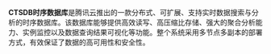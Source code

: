 
**CTSDB时序数据库**是腾讯云推出的一款分布式、可扩展、支持实时数据搜索与分析的时序数据库。该数据库能够提供高效读写、高压缩比存储、强大的聚合分析能力、实例监控以及数据查询结果可视化等功能。整个系统采用多节点多副本的部署方式，有效保证了数据的高可用性和安全性。




